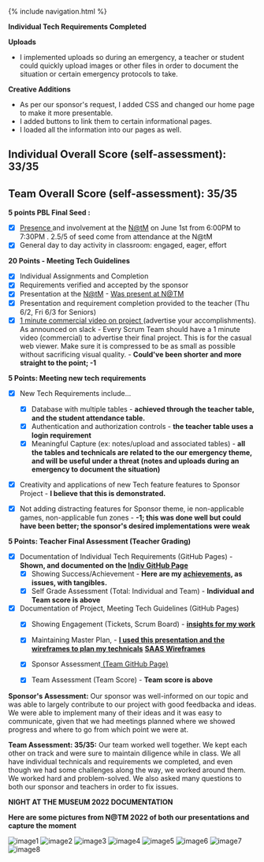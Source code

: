 {% include navigation.html %}

**Individual Tech Requirements Completed**

**Uploads**
* I implemented uploads so during an emergency, a teacher or student could quickly upload images or other files in order to document the situation or certain emergency protocols to take.

**Creative Additions**
* As per our sponsor's request, I added CSS and changed our home page to make it more presentable.
* I added buttons to link them to certain informational pages.
* I loaded all the information into our pages as well.

## Individual Overall Score (self-assessment): 33/35
## Team Overall Score (self-assessment): 35/35

**5 points PBL Final Seed :**
- [x] [Presence ](https://drive.google.com/drive/folders/1lThZgj7823OB-Gm02wiBhzQyqqxdW1H3?usp=sharing)and involvement at the [N@tM](mailto:N@tM) on June 1st from 6:00PM to 7:30PM . 2.5/5 of seed come from attendance at the N@tM
- [x] General day to day activity in classroom: engaged, eager, effort

**20 Points - Meeting Tech Guidelines**
- [x] Individual Assignments and Completion
- [x] Requirements verified and accepted by the sponsor
- [x] Presentation at the [N@tM](mailto:N@tM) - [Was present at N@TM](https://drive.google.com/drive/folders/1lThZgj7823OB-Gm02wiBhzQyqqxdW1H3?usp=sharing)
- [x] Presentation and requirement completion provided to the teacher (Thu 6/2, Fri 6/3 for Seniors)
- [x] [1 minute commercial video on project ](https://cs-p-hq.slack.com/files/U02BK3RNEKF/F03HXS3HBC2/image_from_ios.mov)(advertise your accomplishments).  As announced on slack - Every Scrum Team should have a 1 minute video (commercial) to advertise their final project. This is for the casual web viewer.  Make sure it is compressed to be as small as possible without sacrificing visual quality. - **Could've been shorter and more straight to the point; -1**

**5 Points: Meeting new tech requirements**
- [x] New Tech Requirements include...
  - [x] Database with multiple tables - **achieved through the teacher table, and the student attendance table.** 
  - [x] Authentication and authorization controls - **the teacher table uses a login requirement** 
  - [x] Meaningful Capture (ex: notes/upload and associated tables) - **all the tables and technicals are related to the our emergency theme, and will be useful under a threat (notes and uploads during an emergency to document the situation)** 
- [x] Creativity and applications of new Tech feature features to Sponsor Project - **I believe that this is demonstrated.** 
- [X] Not adding distracting features for Sponsor theme, ie non-applicable games, non-applicable fun zones - **-1; this was done well but could have been better; the sponsor's desired implementations were weak**


**5 Points: Teacher Final Assessment (Teacher Grading)**
- [x] Documentation of Individual Tech Requirements (GitHub Pages) - **Shown, and documented on the [Indiv GitHub Page](https://saumyapalk23.github.io/Saumya-Palakodety-Trimester-3-/)**
  - [x] Showing Success/Achievement - **Here are my [achievements](https://github.com/sarayu-pr11/saas/issues?q=is%3Aopen+assignee%3A%40me), as issues, with tangibles.**
  - [x] Self Grade Assessment (Total: Individual and Team) - **Individual and Team score is above**
- [x] Documentation of Project, Meeting Tech Guidelines (GitHub Pages)
  - [x] Showing Engagement (Tickets, Scrum Board) - **[insights for my work](https://github.com/sarayu-pr11/saas/graphs/contributors)**
  - [x] Maintaining Master Plan, - **[I used this presentation and the wireframes to plan my technicals](https://docs.google.com/presentation/d/1PfpdldJw-pYkluDR6k0ImZSDCCed3SaM_EN9-EdBfwE/edit?usp=sharing)** **[SAAS Wireframes](https://sarayu-pr11.github.io/saas/plans)**
  - [x] Sponsor Assessment[ (Team GitHub Page)](https://sarayu-pr11.github.io/saas/project_info)
  - [x] Team Assessment (Team Score) - **Team score is above**


**Sponsor's Assessment:** Our sponsor was well-informed on our topic and was able to largely contribute to our project with good feedbacka and ideas. We were able to implement many of their ideas and it was easy to communicate, given that we had meetings planned where we showed progress and where to go from which point we were at.

**Team Assessment: 35/35:** Our team worked well together. We kept each other on track and were sure to maintain diligence while in class. We all have individual technicals and requirements we completed, and even though we had some challenges along the way, we worked around them. We worked hard and problem-solved. We also asked many questions to both our sponsor and teachers in order to fix issues.

**NIGHT AT THE MUSEUM 2022 DOCUMENTATION**

**Here are some pictures from N@TM 2022 of both our presentations and capture the moment**

![image1](https://raw.githubusercontent.com/saumyapalk23/Saumya-Palakodety-Trimester-3-/00da2536d02736fd9ffda411d82e80bcd7efb4a3/20220601_183608_2.jpg)
![image2](https://raw.githubusercontent.com/saumyapalk23/Saumya-Palakodety-Trimester-3-/00da2536d02736fd9ffda411d82e80bcd7efb4a3/20220601_183612_2.jpg)
![image3](https://raw.githubusercontent.com/saumyapalk23/Saumya-Palakodety-Trimester-3-/00da2536d02736fd9ffda411d82e80bcd7efb4a3/IMG_3240.jpg)
![image4](https://raw.githubusercontent.com/saumyapalk23/Saumya-Palakodety-Trimester-3-/00da2536d02736fd9ffda411d82e80bcd7efb4a3/IMG_3243.jpg)
![image5](https://raw.githubusercontent.com/saumyapalk23/Saumya-Palakodety-Trimester-3-/00da2536d02736fd9ffda411d82e80bcd7efb4a3/IMG_3245.jpg)
![image6](https://raw.githubusercontent.com/saumyapalk23/Saumya-Palakodety-Trimester-3-/00da2536d02736fd9ffda411d82e80bcd7efb4a3/Image%20from%20iOS%20(10).jpg)
![image7](https://raw.githubusercontent.com/saumyapalk23/Saumya-Palakodety-Trimester-3-/00da2536d02736fd9ffda411d82e80bcd7efb4a3/Image%20from%20iOS%20(8).jpg)
![image8](https://raw.githubusercontent.com/saumyapalk23/Saumya-Palakodety-Trimester-3-/00da2536d02736fd9ffda411d82e80bcd7efb4a3/Image%20from%20iOS.jpg)
